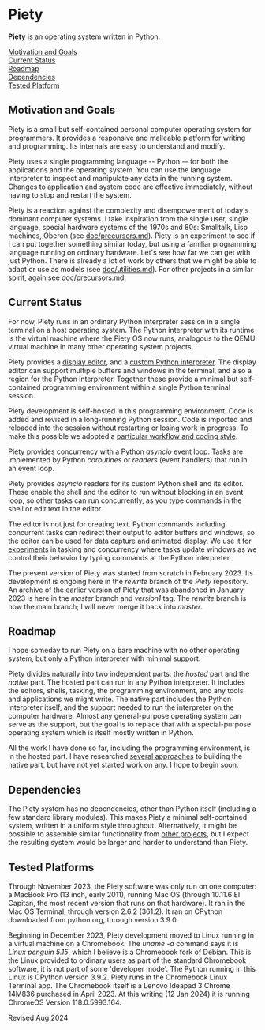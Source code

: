 
Piety
=====

**Piety** is an operating system written in Python.

[Motivation and Goals](#Motivation-and-Goals)  
[Current Status](#Current-Status)  
[Roadmap](#Roadmap)  
[Dependencies](#Dependencies)  
[Tested Platform](#Tested-Platform)

## Motivation and Goals ##

Piety is a small but self-contained personal computer operating system for
programmers.  It provides a responsive and malleable platform for writing
and programming.  Its internals are easy to understand and modify.
 
Piety uses a single programming language -- Python -- for both the
applications and the operating system. You can use the language interpreter
to inspect and manipulate any data in the running system.  Changes to
application and system code are effective immediately, without having to
stop and restart the system.

Piety is a reaction against the complexity and disempowerment of today's
dominant computer systems.  I take inspiration from the single user, single
language, special hardware systems of the 1970s and 80s: Smalltalk, Lisp
machines, Oberon (see [doc/precursors.md](doc/precursors.md)).     Piety is
an experiment to see if I can put together something similar today, but
using a familiar programming language running on ordinary hardware.  Let's
see how far we can get with just Python. There is already a lot of work by
others that we might be able to adapt or use as models (see
[doc/utilities.md](doc/utilities.md)). For other projects in a similar
spirit, again see [doc/precursors.md](doc/precursors.md).
  
## Current Status ##

For now, Piety runs in an ordinary Python interpreter session in a single
terminal on a host operating system.   The Python interpreter with its runtime
is the virtual machine where the Piety OS now runs, analogous to the QEMU
virtual machine in many other operating system projects.

Piety provides a [display editor](editors/README.md),  and a 
[custom Python interpreter](tasks/pyshell.py). The display editor can support 
multiple buffers and windows in the terminal, and also a region for the
Python interpreter. Together these provide a minimal but self-contained
programming environment within a single Python terminal session.

Piety development is self-hosted in this programming environment.  Code is
added and revised in a long-running Python session.  Code  is imported and
reloaded into the session without restarting or  losing work in progress.
To make this possible we adopted a
[particular workflow and coding style](editors/HOW.md).

Piety provides concurrency with a Python *asyncio* event loop.  Tasks 
are implemented by Python *coroutines* or *readers* (event handlers) that
run in an event loop.

Piety provides *asyncio* readers for its custom Python shell and its
editor.  These enable the shell and the editor to run without 
blocking in an event loop, so other tasks can run concurrently, as you 
type commands in the shell or edit text in the editor.  

The editor is not just for creating text. Python commands including
concurrent tasks can redirect their output to editor buffers and windows, so
the editor can be used for data capture and animated display.  We
use it for [experiments](piety) in tasking and concurrency
where tasks update windows as we control their behavior by typing  commands
at the Python interpreter.
  
The present version of Piety was started from scratch in February 2023.  Its
development is ongoing here in the *rewrite* branch of the *Piety* repository.
An archive of the earlier version of Piety that was abandoned in January 2023
is here in the  *master* branch and *version1* tag.  The *rewrite* branch
is now the main branch; I will  never merge it back into *master*.
     
## Roadmap ##

I hope someday to run Piety on a bare machine with no other
operating system, but only a Python interpreter with minimal support.

Piety divides naturally into two independent parts: the *hosted* part and
the *native* part.  The hosted part can run in any Python interpreter. It
includes the editors, shells, tasking, the  programming environment,
and any tools and applications we might write.  The native part includes the
Python interpreter itself, and the support needed to run the interpreter  on
the computer hardware.   Almost any general-purpose operating system can
serve as the support, but the goal is to replace that with a special-purpose
operating system which is itself mostly written in Python.

All the work I have done so far, including the programming environment, is
in the hosted part.  I have researched 
[several approaches](doc/baremachine.md) to building the native part, but
have not yet started work on any.   I hope to begin soon.

## Dependencies ##

The Piety system has no dependencies, other than Python itself
(including a few standard library modules).  This makes Piety a
minimal self-contained system, written in a uniform style throughout.
Alternatively, it might be possible to assemble similar functionality
from [other projects](doc/utilities.md), but I expect the resulting
system would be larger and harder to understand than Piety.

## Tested Platforms ##

Through November 2023, the Piety software was only
run on one computer: a MacBook Pro (13 inch, early 2011), running Mac OS
(through 10.11.6 El Capitan, the most recent version that runs on that
hardware). It ran in the Mac OS Terminal, through version 2.6.2 (361.2). It
ran on CPython downloaded from python.org, through version 3.9.0.

Beginning in December 2023, Piety development moved to Linux
running in a virtual machine on a Chromebook.  The *uname -a* command
says it is *Linux penguin 5.15*, which I believe is a Chromebook fork of
Debian. This is the Linux provided to ordinary users as part
of the standard Chromebook software, it is not part of some 'developer
mode'.   The Python running in this Linux is CPython version 3.9.2.
Piety runs in the Chromebook Linux Terminal app.
The Chromebook itself is a Lenovo Ideapad 3 Chrome  14M836
purchased in April 2023.  At this writing (12 Jan 2024) it is running
ChromeOS Version 118.0.5993.164.

Revised Aug 2024

